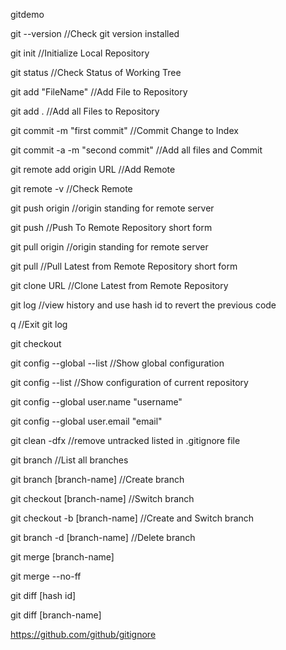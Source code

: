 gitdemo

git --version   //Check git version installed

git init    //Initialize Local Repository

git status  //Check Status of Working Tree

git add "FileName"  //Add File to Repository

git add .   //Add all Files to Repository

git commit -m "first commit"    //Commit Change to Index

git commit -a -m "second commit"    //Add all files and Commit

git remote add origin URL   //Add Remote

git remote -v   //Check Remote

git push origin //origin standing for remote server

git push    //Push To Remote Repository short form

git pull origin //origin standing for remote server

git pull    //Pull Latest from Remote Repository short form

git clone URL   //Clone Latest from Remote Repository

git log     //view history and use hash id to revert the previous code

q   //Exit git log

git checkout    

git config --global --list  //Show global configuration

git config --list   //Show configuration of current repository

git config --global user.name "username"

git config --global user.email "email"

git clean -dfx  //remove untracked listed in .gitignore file

git branch  //List all branches

git branch [branch-name]  //Create branch

git checkout [branch-name]  //Switch branch

git checkout -b [branch-name]   //Create and Switch branch

git branch -d [branch-name]     //Delete branch


git merge [branch-name]

git merge --no-ff

git diff [hash id]

git diff [branch-name]


https://github.com/github/gitignore